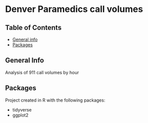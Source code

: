 # Denver Paramedics call volumes

## Table of Contents
* [General info](#general-info)
* [Packages](#packages)

## General Info
Analysis of 911 call volumes by hour

## Packages
Project created in R with the following packages:
* tidyverse
* ggplot2